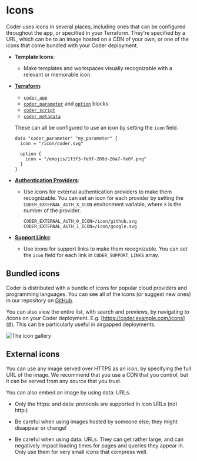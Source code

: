 # Icons

Coder uses icons in several places, including ones that can be configured
throughout the app, or specified in your Terraform. They're specified by a URL,
which can be to an image hosted on a CDN of your own, or one of the icons that
come bundled with your Coder deployment.

- **Template Icons**:

  - Make templates and workspaces visually recognizable with a relevant or
    memorable icon

- [**Terraform**](https://registry.terraform.io/providers/coder/coder/latest/docs):

  - [`coder_app`](https://registry.terraform.io/providers/coder/coder/latest/docs/resources/app#icon)
  - [`coder_parameter`](https://registry.terraform.io/providers/coder/coder/latest/docs/data-sources/parameter#icon)
    and
    [`option`](https://registry.terraform.io/providers/coder/coder/latest/docs/data-sources/parameter#nested-schema-for-option)
    blocks
  - [`coder_script`](https://registry.terraform.io/providers/coder/coder/latest/docs/resources/script#icon)
  - [`coder_metadata`](https://registry.terraform.io/providers/coder/coder/latest/docs/resources/metadata#icon)

  These can all be configured to use an icon by setting the `icon` field.

  ```hcl
  data "coder_parameter" "my_parameter" {
    icon = "/icon/coder.svg"

    option {
      icon = "/emojis/1f3f3-fe0f-200d-26a7-fe0f.png"
    }
  }
  ```

- [**Authentication Providers**](https://coder.com/docs/admin/external-auth):

  - Use icons for external authentication providers to make them recognizable.
    You can set an icon for each provider by setting the
    `CODER_EXTERNAL_AUTH_X_ICON` environment variable, where `X` is the number
    of the provider.

    ```env
    CODER_EXTERNAL_AUTH_0_ICON=/icon/github.svg
    CODER_EXTERNAL_AUTH_1_ICON=/icon/google.svg
    ```

- [**Support Links**](../admin/appearance.md#support-links):

  - Use icons for support links to make them recognizable. You can set the
    `icon` field for each link in `CODER_SUPPORT_LINKS` array.

## Bundled icons

Coder is distributed with a bundle of icons for popular cloud providers and
programming languages. You can see all of the icons (or suggest new ones) in our
repository on
[GitHub](https://github.com/coder/coder/tree/main/site/static/icon).

You can also view the entire list, with search and previews, by navigating to
/icons on your Coder deployment. E.g. [https://coder.example.com/icons](#). This
can be particularly useful in airgapped deployments.

![The icon gallery](../images/icons-gallery.png)

## External icons

You can use any image served over HTTPS as an icon, by specifying the full URL
of the image. We recommend that you use a CDN that you control, but it can be
served from any source that you trust.

You can also embed an image by using data: URLs.

- Only the https: and data: protocols are supported in icon URLs (not http:)

- Be careful when using images hosted by someone else; they might disappear or
  change!

- Be careful when using data: URLs. They can get rather large, and can
  negatively impact loading times for pages and queries they appear in. Only use
  them for very small icons that compress well.
